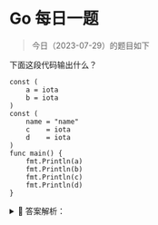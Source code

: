 # Go 每日一题

> 今日（2023-07-29）的题目如下

下面这段代码输出什么？

```golang
const (
	a = iota
	b = iota
)
const (
	name = "name"
	c    = iota
	d    = iota
)
func main() {
	fmt.Println(a)
	fmt.Println(b)
	fmt.Println(c)
	fmt.Println(d)
}
```


<details>
<summary style="cursor: pointer">🔑 答案解析：</summary>
<div>

参考答案及解析：0 1 1 2。

知识点：iota 的用法。

iota 是 golang 语言的常量计数器，只能在常量的表达式中使用。

iota 在 const 关键字出现时将被重置为0，const中每新增一行常量声明将使 iota 计数一次。

Reference: [https://studygolang.com/articles/2192](https://studygolang.com/articles/2192)

</div>
</details>
